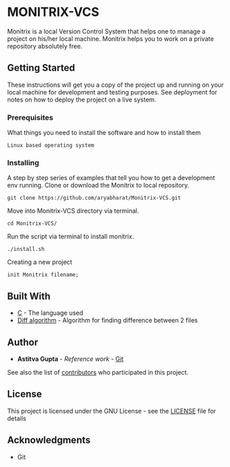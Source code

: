 # MONITRIX-VCS
Monitrix is a local Version Control System that helps one to manage a project on his/her local machine. Monitrix helps you to work on a private repository absolutely free.

## Getting Started

These instructions will get you a copy of the project up and running on your local machine for development and testing purposes. See deployment for notes on how to deploy the project on a live system.

### Prerequisites

What things you need to install the software and how to install them

```
Linux based operating system
```
### Installing

A step by step series of examples that tell you how to get a development env running.
Clone or download the Monitrix to local repository.

```
git clone https://github.com/aryabharat/Monitrix-VCS.git
```

Move into Monitrix-VCS directory via terminal.

```
cd Monitrix-VCS/
```
Run the script via terminal to install monitrix.
```
./install.sh
```

Creating a new project

```
init Monitrix filename;
```

## Built With

* [C](https://en.cppreference.com/w/c/language) - The language used
* [Diff algorithm](https://en.wikipedia.org/wiki/Diff) - Algorithm for finding difference between 2 files

## Author

* **Astitva Gupta** - *Reference work* - [Git](https://github.com/git/git)

See also the list of [contributors](https://github.com/aryabharat/Monitrix-VCS/graphs/contributors) who participated in this project.

## License

This project is licensed under the GNU License - see the [LICENSE](https://github.com/aryabharat/Monitrix-VCS/blob/master/LICENSE) file for details

## Acknowledgments

* Git
